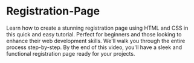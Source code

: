 # Registration-Page
Learn how to create a stunning registration page using HTML and CSS in this quick and easy tutorial. Perfect for beginners and those looking to enhance their web development skills. We'll walk you through the entire process step-by-step. By the end of this video, you'll have a sleek and functional registration page ready for your projects.
